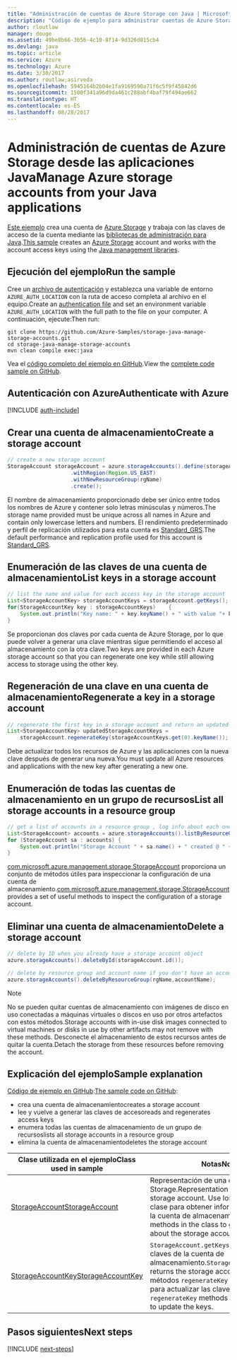 ```yaml
---
title: "Administración de cuentas de Azure Storage con Java | Microsoft Docs"
description: "Código de ejemplo para administrar cuentas de Azure Storage mediante el SDK de Azure para Java"
author: rloutlaw
manager: douge
ms.assetid: 49be8b66-3b56-4c10-8f14-9d326d815cb4
ms.devlang: java
ms.topic: article
ms.service: Azure
ms.technology: Azure
ms.date: 3/30/2017
ms.author: routlaw;asirveda
ms.openlocfilehash: 5945164b2b04e1fa9169590a71f6c5f9f45842d6
ms.sourcegitcommit: 1500f341a96d9da461c288abf4baf79f494ae662
ms.translationtype: HT
ms.contentlocale: es-ES
ms.lasthandoff: 08/28/2017
---
```

# <a name="manage-azure-storage-accounts-from-your-java-applications"></a><span data-ttu-id="8c920-103">Administración de cuentas de Azure Storage desde las aplicaciones Java</span><span class="sxs-lookup"><span data-stu-id="8c920-103">Manage Azure storage accounts from your Java applications</span></span>

<span data-ttu-id="8c920-104">[Este ejemplo](https://github.com/Azure-Samples/storage-java-manage-storage-accounts) crea una cuenta de [Azure Storage](https://docs.microsoft.com/azure/storage/storage-introduction) y trabaja con las claves de acceso de la cuenta mediante las [bibliotecas de administración para Java](https://github.com/Azure/azure-sdk-for-java).</span><span class="sxs-lookup"><span data-stu-id="8c920-104">[This sample](https://github.com/Azure-Samples/storage-java-manage-storage-accounts) creates an [Azure Storage](https://docs.microsoft.com/azure/storage/storage-introduction) account and works with the account access keys using the [Java management libraries](https://github.com/Azure/azure-sdk-for-java).</span></span> 

## <a name="run-the-sample"></a><span data-ttu-id="8c920-105">Ejecución del ejemplo</span><span class="sxs-lookup"><span data-stu-id="8c920-105">Run the sample</span></span>

<span data-ttu-id="8c920-106">Cree un [archivo de autenticación](https://github.com/Azure/azure-sdk-for-java/blob/master/AUTH.md) y establezca una variable de entorno `AZURE_AUTH_LOCATION` con la ruta de acceso completa al archivo en el equipo.</span><span class="sxs-lookup"><span data-stu-id="8c920-106">Create an [authentication file](https://github.com/Azure/azure-sdk-for-java/blob/master/AUTH.md) and set an environment variable `AZURE_AUTH_LOCATION` with the full path to the file on your computer.</span></span> <span data-ttu-id="8c920-107">A continuación, ejecute:</span><span class="sxs-lookup"><span data-stu-id="8c920-107">Then run:</span></span>

```
git clone https://github.com/Azure-Samples/storage-java-manage-storage-accounts.git
cd storage-java-manage-storage-accounts
mvn clean compile exec:java
```

<span data-ttu-id="8c920-108">Vea el [código completo del ejemplo en GitHub](https://github.com/Azure-Samples/storage-java-manage-storage-accounts).</span><span class="sxs-lookup"><span data-stu-id="8c920-108">View the [complete code sample on GitHub](https://github.com/Azure-Samples/storage-java-manage-storage-accounts).</span></span>

## <a name="authenticate-with-azure"></a><span data-ttu-id="8c920-109">Autenticación con Azure</span><span class="sxs-lookup"><span data-stu-id="8c920-109">Authenticate with Azure</span></span>

[!INCLUDE [auth-include](includes/java-auth-include.md)] 

## <a name="create-a-storage-account"></a><span data-ttu-id="8c920-110">Crear una cuenta de almacenamiento</span><span class="sxs-lookup"><span data-stu-id="8c920-110">Create a storage account</span></span>

```java
// create a new storage account
StorageAccount storageAccount = azure.storageAccounts().define(storageAccountName)
                    .withRegion(Region.US_EAST)
                    .withNewResourceGroup(rgName)
                    .create();
```

<span data-ttu-id="8c920-111">El nombre de almacenamiento proporcionado debe ser único entre todos los nombres de Azure y contener solo letras minúsculas y números.</span><span class="sxs-lookup"><span data-stu-id="8c920-111">The storage name provided must be unique across all names in Azure and contain only lowercase letters and numbers.</span></span> <span data-ttu-id="8c920-112">El rendimiento predeterminado y perfil de replicación utilizados para esta cuenta es [Standard_GRS](https://docs.microsoft.com/azure/storage/storage-redundancy#geo-redundant-storage).</span><span class="sxs-lookup"><span data-stu-id="8c920-112">The default performance and replication profile used for this account is [Standard_GRS](https://docs.microsoft.com/azure/storage/storage-redundancy#geo-redundant-storage).</span></span>

## <a name="list-keys-in-a-storage-account"></a><span data-ttu-id="8c920-113">Enumeración de las claves de una cuenta de almacenamiento</span><span class="sxs-lookup"><span data-stu-id="8c920-113">List keys in a storage account</span></span>
```java
// list the name and value for each access key in the storage account
List<StorageAccountKey> storageAccountKeys = storageAccount.getKeys();
for(StorageAccountKey key : storageAccountKeys)    {
    System.out.println("Key name: " + key.keyName() + " with value "+ key.value());
}
```

<span data-ttu-id="8c920-114">Se proporcionan dos claves por cada cuenta de Azure Storage, por lo que puede volver a generar una clave mientras sigue permitiendo el acceso al almacenamiento con la otra clave.</span><span class="sxs-lookup"><span data-stu-id="8c920-114">Two keys are provided in each Azure storage account so that you can regenerate one key while still allowing access to storage using the other key.</span></span>

## <a name="regenerate-a-key-in-a-storage-account"></a><span data-ttu-id="8c920-115">Regeneración de una clave en una cuenta de almacenamiento</span><span class="sxs-lookup"><span data-stu-id="8c920-115">Regenerate a key in a storage account</span></span>

```java
// regenerate the first key in a storage account and return an updated list of keys 
List<StorageAccountKey> updatedStorageAccountKeys =
    storageAccount.regenerateKey(storageAccountKeys.get(0).keyName());
```

<span data-ttu-id="8c920-116">Debe actualizar todos los recursos de Azure y las aplicaciones con la nueva clave después de generar una nueva.</span><span class="sxs-lookup"><span data-stu-id="8c920-116">You must update all Azure resources and applications with the new key after generating a new one.</span></span>

## <a name="list-all-storage-accounts-in-a-resource-group"></a><span data-ttu-id="8c920-117">Enumeración de todas las cuentas de almacenamiento en un grupo de recursos</span><span class="sxs-lookup"><span data-stu-id="8c920-117">List all storage accounts in a resource group</span></span>
```java
// get a list of accounts in a resource group , log info about each one
List<StorageAccount> accounts = azure.storageAccounts().listByResourceGroup(rgName);
for (StorageAccount sa : accounts) {
    System.out.println("Storage Account " + sa.name() + " created @ " + sa.creationTime());
}
```

<span data-ttu-id="8c920-118">[com.microsoft.azure.management.storage.StorageAccount](https://docs.microsoft.com/java/api/com.microsoft.azure.management.storage._storage_account) proporciona un conjunto de métodos útiles para inspeccionar la configuración de una cuenta de almacenamiento.</span><span class="sxs-lookup"><span data-stu-id="8c920-118">[com.microsoft.azure.management.storage.StorageAccount](https://docs.microsoft.com/java/api/com.microsoft.azure.management.storage._storage_account) provides a set of useful methods to inspect the configuration of a storage account.</span></span>

## <a name="delete-a-storage-account"></a><span data-ttu-id="8c920-119">Eliminar una cuenta de almacenamiento</span><span class="sxs-lookup"><span data-stu-id="8c920-119">Delete a storage account</span></span>
```java
// delete by ID when you already have a storage account object
azure.storageAccounts().deleteById(storageAccount.id());

// delete by resource group and account name if you don't have an account object
azure.storageAccounts().deleteByResourceGroup(rgName,accountName);
```

> [!NOTE]
> <span data-ttu-id="8c920-120">No se pueden quitar cuentas de almacenamiento con imágenes de disco en uso conectadas a máquinas virtuales o discos en uso por otros artefactos con estos métodos.</span><span class="sxs-lookup"><span data-stu-id="8c920-120">Storage accounts with in-use disk images connected to virtual machines or disks in use by other artifacts may not remove with these methods.</span></span> <span data-ttu-id="8c920-121">Desconecte el almacenamiento de estos recursos antes de quitar la cuenta.</span><span class="sxs-lookup"><span data-stu-id="8c920-121">Detach the storage from these resources before removing the account.</span></span>

## <a name="sample-explanation"></a><span data-ttu-id="8c920-122">Explicación del ejemplo</span><span class="sxs-lookup"><span data-stu-id="8c920-122">Sample explanation</span></span>

<span data-ttu-id="8c920-123">[Código de ejemplo en GitHub](https://github.com/Azure-Samples/storage-java-manage-storage-accounts):</span><span class="sxs-lookup"><span data-stu-id="8c920-123">[The sample code on GitHub](https://github.com/Azure-Samples/storage-java-manage-storage-accounts):</span></span>

- <span data-ttu-id="8c920-124">crea una cuenta de almacenamiento</span><span class="sxs-lookup"><span data-stu-id="8c920-124">creates a storage account</span></span>
- <span data-ttu-id="8c920-125">lee y vuelve a generar las claves de acceso</span><span class="sxs-lookup"><span data-stu-id="8c920-125">reads and regenerates access keys</span></span>
- <span data-ttu-id="8c920-126">enumera todas las cuentas de almacenamiento de un grupo de recursos</span><span class="sxs-lookup"><span data-stu-id="8c920-126">lists all storage accounts in a resource group</span></span>
- <span data-ttu-id="8c920-127">elimina la cuenta de almacenamiento</span><span class="sxs-lookup"><span data-stu-id="8c920-127">deletes the storage account</span></span> 

| <span data-ttu-id="8c920-128">Clase utilizada en el ejemplo</span><span class="sxs-lookup"><span data-stu-id="8c920-128">Class used in sample</span></span> | <span data-ttu-id="8c920-129">Notas</span><span class="sxs-lookup"><span data-stu-id="8c920-129">Notes</span></span>
|-------|-------|
| [<span data-ttu-id="8c920-130">StorageAccount</span><span class="sxs-lookup"><span data-stu-id="8c920-130">StorageAccount</span></span>](https://docs.microsoft.com/java/api/com.microsoft.azure.management.storage._storage_account)  | <span data-ttu-id="8c920-131">Representación de una cuenta de Azure Storage.</span><span class="sxs-lookup"><span data-stu-id="8c920-131">Representation of an Azure storage account.</span></span> <span data-ttu-id="8c920-132">Use los métodos de la clase para obtener información acerca de la cuenta de almacenamiento.</span><span class="sxs-lookup"><span data-stu-id="8c920-132">Use the methods in the class to get information about the storage account.</span></span>
| [<span data-ttu-id="8c920-133">StorageAccountKey</span><span class="sxs-lookup"><span data-stu-id="8c920-133">StorageAccountKey</span></span>](https://docs.microsoft.com/java/api/com.microsoft.azure.management.storage._storage_account_key) | <span data-ttu-id="8c920-134">`StorageAccount.getKeys()` devuelve las claves de la cuenta de almacenamiento.</span><span class="sxs-lookup"><span data-stu-id="8c920-134">`StorageAccount.getKeys()` returns the storage account keys.</span></span> <span data-ttu-id="8c920-135">Use los métodos `regenerateKey` de `StorageAccount` para actualizar las claves.</span><span class="sxs-lookup"><span data-stu-id="8c920-135">Use the `regenerateKey` methods in `StorageAccount` to update the keys.</span></span>

## <a name="next-steps"></a><span data-ttu-id="8c920-136">Pasos siguientes</span><span class="sxs-lookup"><span data-stu-id="8c920-136">Next steps</span></span>

[!INCLUDE [next-steps](includes/java-next-steps.md)]